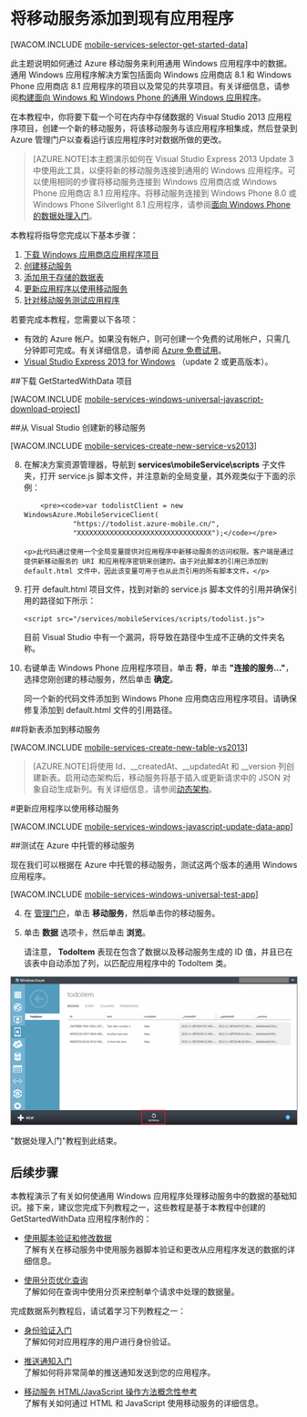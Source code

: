 <properties urlDisplayName="Get Started with Data" pageTitle="数据处理入门 (Windows Store JavaScript) |移动开发人员中心" metaKeywords="" description="了解如何通过移动服务来利用 Windows Store JavaScript 应用程序中的数据。" metaCanonical="https://www.windowsazure.cn/zh-cn/documentation/articles/mobile-services-windows-store-dotnet-get-started-data/" services="mobile-services" documentationCenter="Mobile" title="Get started with data in Mobile Services" authors="glenga" solutions="" manager="dwrede" editor="" />

<tags 
wacn.date="04/11/2015"
ms.service="mobile-services" ms.workload="mobile" ms.tgt_pltfrm="mobile-windows-store" ms.devlang="javascript" ms.topic="article" ms.date="09/26/2014" ms.author="glenga" />


# 将移动服务添加到现有应用程序
[WACOM.INCLUDE [mobile-services-selector-get-started-data](../includes/mobile-services-selector-get-started-data.md)]

此主题说明如何通过 Azure 移动服务来利用通用 Windows 应用程序中的数据。通用 Windows 应用程序解决方案包括面向 Windows 应用商店 8.1 和 Windows Phone 应用商店 8.1 应用程序的项目以及常见的共享项目。有关详细信息，请参阅[构建面向 Windows 和 Windows Phone 的通用 Windows 应用程序](https://msdn.microsoft.com/zh-CN/library/windows/apps/xaml/dn609832.aspx)。

在本教程中，你将要下载一个可在内存中存储数据的 Visual Studio 2013 应用程序项目，创建一个新的移动服务，将该移动服务与该应用程序相集成，然后登录到 Azure 管理门户以查看运行该应用程序时对数据所做的更改。

>[AZURE.NOTE]本主题演示如何在 Visual Studio Express 2013 Update 3 中使用此工具，以便将新的移动服务连接到通用的 Windows 应用程序。可以使用相同的步骤将移动服务连接到 Windows 应用商店或 Windows Phone 应用商店 8.1 应用程序。将移动服务连接到 Windows Phone 8.0 或 Windows Phone Silverlight 8.1 应用程序，请参阅[面向 Windows Phone 的数据处理入门](/zh-cn/documentation/articles/mobile-services-dotnet-backend-windows-phone-get-started-data)。

本教程将指导您完成以下基本步骤：

1. [下载 Windows 应用商店应用程序项目][获取 Windows 应用商店应用程序] 
2. [创建移动服务]
3. [添加用于存储的数据表]
4. [更新应用程序以使用移动服务]
5. [针对移动服务测试应用程序]

若要完成本教程，您需要以下各项：

* 有效的 Azure 帐户。如果没有帐户，则可创建一个免费的试用帐户，只需几分钟即可完成。有关详细信息，请参阅 [Azure 免费试用](/zh-cn/pricing/1rmb-trial/?WT.mc_id=A0E0E5C02&amp;returnurl=http%3A%2F%2Fwww.windowsazure.cn%2Fzh-cn%2Fdocumentation%2Farticles%2Fmobile-services-javascript-backend-windows-universal-javascript-get-started-data%2F)。
* <a href="http://www.visualstudio.com/downloads/download-visual-studio-vs#d-express-windows-8" target="_blank">Visual Studio Express 2013 for Windows</a> （update 2 或更高版本）。 

##<a name="download-app"></a>下载 GetStartedWithData 项目

[WACOM.INCLUDE [mobile-services-windows-universal-javascript-download-project](../includes/mobile-services-windows-universal-dotnet-download-project.md)]

##<a name="create-service"></a>从 Visual Studio 创建新的移动服务

[WACOM.INCLUDE [mobile-services-create-new-service-vs2013](../includes/mobile-services-create-new-service-vs2013.md)]

<ol start="8">
<li><p>在解决方案资源管理器，导航到 <strong>services\mobileService\scripts</strong> 子文件夹，打开 service.js 脚本文件，并注意新的全局变量，其外观类似于下面的示例：</p> 

		<pre><code>var todolistClient = new WindowsAzure.MobileServiceClient(
                "https://todolist.azure-mobile.cn/",
		        "XXXXXXXXXXXXXXXXXXXXXXXXXXXXXXXXX");</code></pre>

	<p>此代码通过使用一个全局变量提供对应用程序中新移动服务的访问权限。客户端是通过提供新移动服务的 URI 和应用程序密钥来创建的。由于对此脚本的引用已添加到 default.html 文件中，因此该变量可用于也从此页引用的所有脚本文件。</p>
</li>
<li><p>打开 default.html 项目文件，找到对新的 service.js 脚本文件的引用并确保引用的路径如下所示：</p>
<pre><code>&lt;script src="/services/mobileServices/scripts/todolist.js"&gt;</script></code></pre>
<p>目前 Visual Studio 中有一个漏洞，将导致在路径中生成不正确的文件夹名称。</p></li>
<li><p>右键单击 Windows Phone 应用程序项目，单击 <strong>将</strong>，单击 <strong>"连接的服务..."</strong>，选择您刚创建的移动服务，然后单击 <strong>确定</strong>。 </p>
<p>同一个新的代码文件添加到 Windows Phone 应用商店应用程序项目。请确保修复添加到 default.html 文件的引用路径。</p></li>
</ol>

##<a name="add-table"></a>将新表添加到移动服务

[WACOM.INCLUDE [mobile-services-create-new-table-vs2013](../includes/mobile-services-create-new-table-vs2013.md)]

>[AZURE.NOTE]将使用 Id、__createdAt、__updatedAt 和 __version 列创建新表。启用动态架构后，移动服务将基于插入或更新请求中的 JSON 对象自动生成新列。有关详细信息，请参阅[动态架构](https://msdn.microsoft.com/zh-CN/library/windowsazure/jj193175.aspx)。

#<a name="update-app"></a>更新应用程序以使用移动服务

[WACOM.INCLUDE [mobile-services-windows-javascript-update-data-app](../includes/mobile-services-windows-javascript-update-data-app.md)]

##<a name="test-azure-hosted"></a>测试在 Azure 中托管的移动服务

现在我们可以根据在 Azure 中托管的移动服务，测试这两个版本的通用 Windows 应用程序。

[WACOM.INCLUDE [mobile-services-windows-universal-test-app](../includes/mobile-services-windows-universal-test-app.md)]

<ol start="4">
<li><p>在 <a href="https://manage.windowsazure.cn/" target="_blank">管理门户</a>，单击 <strong>移动服务</strong>，然后单击你的移动服务。<p></li>
<li><p>单击 <strong>数据</strong> 选项卡，然后单击 <strong>浏览</strong>。</p>
<p>请注意， <strong>TodoItem</strong> 表现在包含了数据以及移动服务生成的 ID 值，并且已在该表中自动添加了列，以匹配应用程序中的 TodoItem 类。</p></li>
</ol>

![](./media/mobile-services-javascript-backend-windows-universal-dotnet-get-started-data/mobile-todoitem-data-browse.png)
     	
"数据处理入门"教程到此结束。

## <a name="next-steps"> </a>后续步骤

本教程演示了有关如何使通用 Windows 应用程序处理移动服务中的数据的基础知识。接下来，建议您完成下列教程之一，这些教程是基于本教程中创建的 GetStartedWithData 应用程序制作的：

* [使用脚本验证和修改数据]
  <br/>了解有关在移动服务中使用服务器脚本验证和更改从应用程序发送的数据的详细信息。

* [使用分页优化查询]
  <br/>了解如何在查询中使用分页来控制单个请求中处理的数据量。

完成数据系列教程后，请试着学习下列教程之一：

* [身份验证入门]
  <br/>了解如何对应用程序的用户进行身份验证。

* [推送通知入门] 
  <br/>了解如何将非常简单的推送通知发送到您的应用程序。

* [移动服务 HTML/JavaScript 操作方法概念性参考]
  <br/>了解有关如何通过 HTML 和 JavaScript 使用移动服务的详细信息。

<!-- Anchors. -->

[获取 Windows 应用商店应用程序]: #download-app
[创建移动服务]: #create-service
[添加用于存储的数据表]: #add-table
[更新应用程序以使用移动服务]: #update-app
[针对移动服务测试应用程序]: #test-app
[后续步骤]:#next-steps

<!-- Images. -->
[0]: ./media/mobile-services-windows-store-javascript-get-started-data-vs2013/mobile-quickstart-startup.png

[9]: ./media/mobile-services-windows-store-javascript-get-started-data-vs2013/mobile-todoitem-data-browse.png
[10]: ./media/mobile-services-windows-store-javascript-get-started-data-vs2013/mobile-data-sample-download-js-vs12.png


<!-- URLs. -->
[使用脚本验证和修改数据]: /zh-cn/documentation/articles/mobile-services-windows-store-javascript-validate-modify-data-server-scripts/
[使用分页优化查询]: /zh-cn/documentation/articles/mobile-services-windows-store-javascript-add-paging-data/
[移动服务入门]: /zh-cn/documentation/articles/mobile-services-javascript-backend-windows-store-javascript-get-started/
[数据处理入门]: /zh-cn/documentation/articles/mobile-services-windows-store-javascript-get-started-data/
[身份验证入门]: /zh-cn/documentation/articles/mobile-services-windows-store-javascript-get-started-users/
[推送通知入门]: /zh-cn/documentation/articles/mobile-services-javascript-backend-windows-store-javascript-get-started-push/

[Azure 管理门户]: https://manage.windowsazure.cn/
[管理门户]: https://manage.windowsazure.cn/
[移动服务 SDK]: https://zumo.blob.core.windows.net/sdk/azuresdk-win8-v0.2.5.msi
[开发人员代码示例网站]:  http://code.msdn.microsoft.com/Get-Started-with-Data-in-0e863e57
[移动服务 HTML/JavaScript 操作方法概念性参考]: /zh-cn/documentation/articles/mobile-services-html-how-to-use-client-library/
